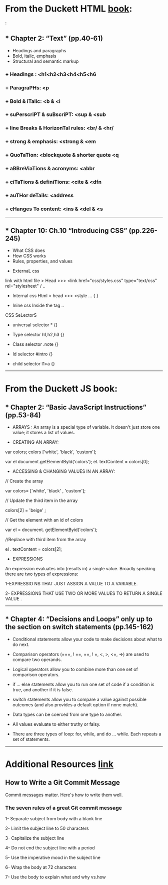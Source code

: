 
# From the Duckett HTML [book](https://alqudscollege-my.sharepoint.com/personal/advtech_ltuc_com/_layouts/15/onedrive.aspx?id=%2Fpersonal%2Fadvtech%5Fltuc%5Fcom%2FDocuments%2FAcademia%2FCourses%2FCode%20Fellows%20Courses%2FE%2Dbooks%2FHTML%20CSS%2Epdf&parent=%2Fpersonal%2Fadvtech%5Fltuc%5Fcom%2FDocuments%2FAcademia%2FCourses%2FCode%20Fellows%20Courses%2FE%2Dbooks&originalPath=aHR0cHM6Ly9hbHF1ZHNjb2xsZWdlLW15LnNoYXJlcG9pbnQuY29tLzpiOi9nL3BlcnNvbmFsL2FkdnRlY2hfbHR1Y19jb20vRVRES1VTSXQ5QnhLbWw5Mm5lUXFzTG9CN1dUTEZPNzB2Y3NtUThJLUhsUlRFUT9ydGltZT03ZGVwV3hVZTJVZw):
:

## * Chapter 2: “Text” (pp.40-61)

+ Headings and paragraphs
+ Bold, italic, emphasis
+ Structural and semantic markup


### + Headings : <h1<h2<h3<h4<h5<h6
### + ParagraPHs: <p
### + Bold & iTalic: <b & <i
### + suPerscriPT & suBscriPT: <sup & <sub
### + line Breaks & HorizonTal rules: <br/ & <hr/
### + strong & emphasis: <strong & <em
### + QuoTaTion: <blockquote & shorter quote <q
### + aBBreViaTions & acronyms: <abbr
### + ciTaTions & definiTions: <cite & <dfn
### + auTHor deTails: <address 
### + cHanges To content: <ins & <del & <s


<hr> </hr>

## * Chapter 10: Ch.10 “Introducing CSS” (pp.226-245)

+ What CSS does
+ How CSS works
+ Rules, properties, and values


- ExternaL css

link with html file > Head >>>   <link href="css/styles.css" type="text/css" rel="stylesheet" / ..

- Internal css
Html > head >>> <style ... { }

- Inine css
Inside the tag ..



CSS SeLectorS

* universal selector * {}

* Type selector h1,h2,h3 {}

* Class selector .note {}

* Id selector #intro {}

* child selector l1>a {}








<hr> </hr>


# From the Duckett JS book:


## * Chapter 2: “Basic JavaScript Instructions” (pp.53-84)

+ ARRAYS : An array is  a special type of variable. It doesn't just store one value; it stores a list of values. 

- CREATING AN ARRAY:

var colors; colors ['white', 'black', 'custom']; 

var el document.getElementByld('colors'); el. textContent = colors[0]; 


- ACCESSING & CHANGING VALUES IN AN ARRAY:

 // Create the array 

 var colors= ['white', 'black' , 'custom']; 
 
 // Update the third item in the array

  colors[2] =  'beige' ; 
 
 // Get the  element with an id of colors 

 var el = document. getElementByid('colors'); 

 //Replace with third item from the array

  el . textContent = colors[2]; 



+ EXPRESSIONS 

An expression evaluates into (results in) a single value. Broadly speaking there are two types of expressions:

1-EXPRESSIO NS THAT JUST ASSIGN A VALUE TO A VARIABLE.

2- EXPRESSIONS THAT USE TWO OR MORE VALUES TO RETURN A SINGLE VALUE .



<hr></hr>
 
## * Chapter 4: “Decisions and Loops” only up to the section on switch statements (pp.145-162)

+ Conditional statements allow your code to make decisions about what to do next. 

+ Comparison operators (===, ! ==,  ==, ! =, <, >, <=, =>) are used to compare two operands.

+ Logical operators allow you to combine more than one set of comparison operators. 

+ if ... else statements allow you to run one set of code if a condition is true, and another if it is false.

+ switch statements allow you to compare a value against possible outcomes (and also provides a default option if none match).

+ Data types can be coerced from one type to another.

+ All values evaluate to either truthy or falsy. 

+ There are three types of loop: for, while, and do ... while. Each repeats a set of statements. 



<hr> </hr>

# Additional Resources [link](https://chris.beams.io/posts/git-commit/)


## How to Write a Git Commit Message

Commit messages matter. Here's how to write them well.


### The seven rules of a great Git commit message

1- Separate subject from body with a blank line

2- Limit the subject line to 50 characters

3- Capitalize the subject line

4- Do not end the subject line with a period

5- Use the imperative mood in the subject line

6- Wrap the body at 72 characters

7- Use the body to explain what and why vs.how